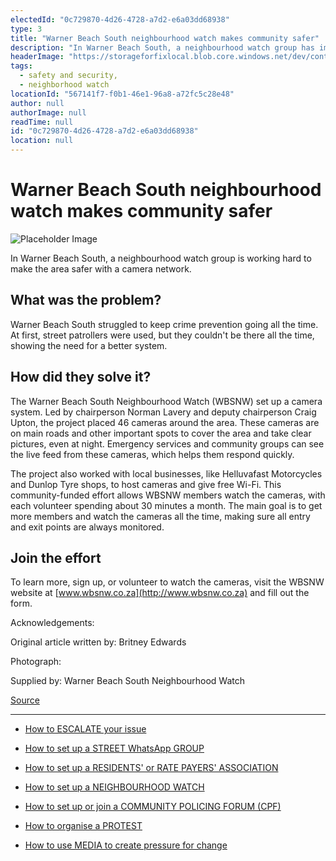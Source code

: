 ```yaml
---
electedId: "0c729870-4d26-4728-a7d2-e6a03dd68938"
type: 3
title: "Warner Beach South neighbourhood watch makes community safer"
description: "In Warner Beach South, a neighbourhood watch group has implemented a camera network to enhance safety in the area. The initiative, led by local leaders, aims to monitor crime effectively by placing 46 cameras at strategic locations, allowing for real-time surveillance and quicker emergency responses."
headerImage: "https://storageforfixlocal.blob.core.windows.net/dev/content/0c729870-4d26-4728-a7d2-e6a03dd68938/images/0c729870-4d26-4728-a7d2-e6a03dd68938.webp"
tags:
  - safety and security,
  - neighborhood watch
locationId: "567141f7-f0b1-46e1-96a8-a72fc5c28e48"
author: null
authorImage: null
readTime: null
id: "0c729870-4d26-4728-a7d2-e6a03dd68938"
location: null
---
```


# Warner Beach South neighbourhood watch makes community safer
![Placeholder Image](https://storageforfixlocal.blob.core.windows.net/dev/content/0c729870-4d26-4728-a7d2-e6a03dd68938/images/0c729870-4d26-4728-a7d2-e6a03dd68938.webp)

  
In Warner Beach South, a neighbourhood watch group is working hard to make the area safer with a camera network.

  
## What was the problem?  
Warner Beach South struggled to keep crime prevention going all the time. At first, street patrollers were used, but they couldn't be there all the time, showing the need for a better system.

  
## How did they solve it?  
The Warner Beach South Neighbourhood Watch (WBSNW) set up a camera system. Led by chairperson Norman Lavery and deputy chairperson Craig Upton, the project placed 46 cameras around the area. These cameras are on main roads and other important spots to cover the area and take clear pictures, even at night. Emergency services and community groups can see the live feed from these cameras, which helps them respond quickly.

The project also worked with local businesses, like Helluvafast Motorcycles and Dunlop Tyre shops, to host cameras and give free Wi-Fi. This community-funded effort allows WBSNW members watch the cameras, with each volunteer spending about 30 minutes a month. The main goal is to get more members and watch the cameras all the time, making sure all entry and exit points are always monitored.

  
## Join the effort  
To learn more, sign up, or volunteer to watch the cameras, visit the WBSNW website at [www.wbsnw.co.za](http://www.wbsnw.co.za) and fill out the form.

Acknowledgements:


Original article written by: Britney Edwards 

Photograph: 

Supplied by: Warner Beach South Neighbourhood Watch 


[Source](https://www.citizen.co.za/south-coast-sun/news-headlines/local-news/2023/08/08/warner-beach-south-neighbourhood-watch-keeps-an-eye-on-crime/)
        
        
    
---

- [How to ESCALATE your issue](/content/5c82dc08-0baf-410a-8de9-f7959a4beb3d/)

- [How to set up a STREET WhatsApp GROUP](/content/d6dea590-a527-494e-a551-c338f3bac46b/)
- [How to set up a RESIDENTS' or RATE PAYERS' ASSOCIATION](/content/70f67bab-f596-433f-9f13-f6545cff700e/)
- [How to set up a NEIGHBOURHOOD WATCH](/content/475ff4fc-c8c6-4c0c-a454-6f6dc42c6ce8/)
- [How to set up or join a COMMUNITY POLICING FORUM (CPF)](/content/475ff4fc-c8c6-4c0c-a454-6f6dc42c6ce8/)
- [How to organise a PROTEST](/content/2b41cb77-77fb-4bea-a4e5-f440b207a253/)
- [How to use MEDIA to create pressure for change](/content/c13796b6-860b-4830-ba7f-c0113cf9daae/)